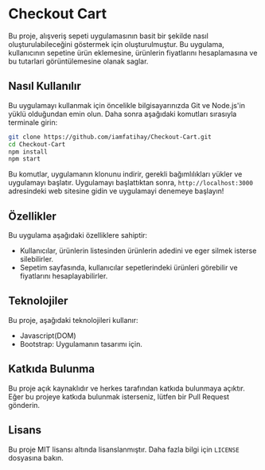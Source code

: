 # Checkout Cart

Bu proje, alışveriş sepeti uygulamasının basit bir şekilde nasıl oluşturulabileceğini göstermek için oluşturulmuştur. Bu uygulama, kullanıcının sepetine ürün eklemesine, ürünlerin fiyatlarını hesaplamasına ve bu tutarlari görüntülemesine olanak saglar.

## Nasıl Kullanılır

Bu uygulamayı kullanmak için öncelikle bilgisayarınızda Git ve Node.js'in yüklü olduğundan emin olun. Daha sonra aşağıdaki komutları sırasıyla terminale girin:

```bash
git clone https://github.com/iamfatihay/Checkout-Cart.git
cd Checkout-Cart
npm install
npm start
```

Bu komutlar, uygulamanın klonunu indirir, gerekli bağımlılıkları yükler ve uygulamayı başlatır. Uygulamayı başlattıktan sonra, `http://localhost:3000` adresindeki web sitesine gidin ve uygulamayi denemeye başlayın!

## Özellikler

Bu uygulama aşağıdaki özelliklere sahiptir:

- Kullanıcılar, ürünlerin listesinden ürünlerin adedini ve eger silmek isterse silebilirler.
- Sepetim sayfasında, kullanıcılar sepetlerindeki ürünleri görebilir ve fiyatlarını hesaplayabilirler.

## Teknolojiler

Bu proje, aşağıdaki teknolojileri kullanır:

- Javascript(DOM)
- Bootstrap: Uygulamanın tasarımı için.

## Katkıda Bulunma

Bu proje açık kaynaklıdır ve herkes tarafından katkıda bulunmaya açıktır. Eğer bu projeye katkıda bulunmak isterseniz, lütfen bir Pull Request gönderin.

## Lisans

Bu proje MIT lisansı altında lisanslanmıştır. Daha fazla bilgi için `LICENSE` dosyasına bakın.
